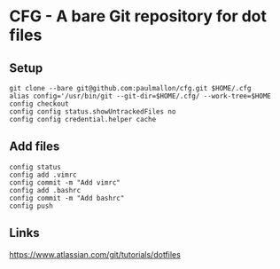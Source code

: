# CFG - A bare Git repository for dot files

## Setup

    git clone --bare git@github.com:paulmallon/cfg.git $HOME/.cfg
    alias config='/usr/bin/git --git-dir=$HOME/.cfg/ --work-tree=$HOME
    config checkout
    config config status.showUntrackedFiles no
    config config credential.helper cache

## Add files

    config status
    config add .vimrc
    config commit -m "Add vimrc"
    config add .bashrc
    config commit -m "Add bashrc"
    config push


## Links

https://www.atlassian.com/git/tutorials/dotfiles